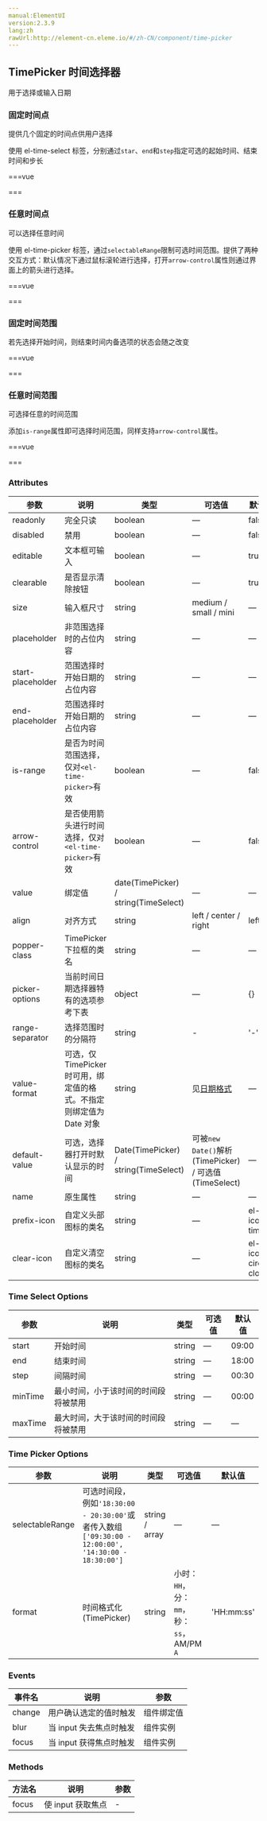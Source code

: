 ```yaml
---
manual:ElementUI
version:2.3.9
lang:zh
rawUrl:http://element-cn.eleme.io/#/zh-CN/component/time-picker
---
```



##  TimePicker 时间选择器<a name="timepicker-shi-jian-xuan-ze-qi"></a>


用于选择或输入日期


###  固定时间点<a name="gu-ding-shi-jian-dian"></a>


提供几个固定的时间点供用户选择



使用 el-time-select 标签，分别通过`star`、`end`和`step`指定可选的起始时间、结束时间和步长




===vue
<template><div>
<el-time-select
  v-model="value1"
  :picker-options="{
    start: '08:30',
    step: '00:15',
    end: '18:30'
  }"
  placeholder="选择时间">
</el-time-select>
</div></template>


<script>
module.exports =  {
    data() {
      return {
        value1: ''
      };
    }
  }
</script>


===






###  任意时间点<a name="ren-yi-shi-jian-dian"></a>


可以选择任意时间



使用 el-time-picker 标签，通过`selectableRange`限制可选时间范围。提供了两种交互方式：默认情况下通过鼠标滚轮进行选择，打开`arrow-control`属性则通过界面上的箭头进行选择。




===vue
<template><div>


</div></template>


<script>
module.exports =  {
    data() {
      return {
        value2: new Date(2016, 9, 10, 18, 40),
        value3: new Date(2016, 9, 10, 18, 40)
      };
    }
  }
</script>


===






###  固定时间范围<a name="gu-ding-shi-jian-fan-wei"></a>


若先选择开始时间，则结束时间内备选项的状态会随之改变



===vue
<template><div>


</div></template>


<script>
module.exports =  {
    data() {
      return {
        startTime: '',
        endTime: ''
      };
    }
  }
</script>


===






###  任意时间范围<a name="ren-yi-shi-jian-fan-wei"></a>


可选择任意的时间范围



添加`is-range`属性即可选择时间范围，同样支持`arrow-control`属性。




===vue
<template><div>


</div></template>


<script>
module.exports =  {
    data() {
      return {
        value4: [new Date(2016, 9, 10, 8, 40), new Date(2016, 9, 10, 9, 40)],
        value5: [new Date(2016, 9, 10, 8, 40), new Date(2016, 9, 10, 9, 40)]
      };
    }
  }
</script>


===






###  Attributes<a name="attributes"></a>
参数 | 说明 | 类型 | 可选值 | 默认值 
 ---  |  ---  |  ---  |  ---  |  ---  | 
readonly | 完全只读 | boolean | — | false 
disabled | 禁用 | boolean | — | false 
editable | 文本框可输入 | boolean | — | true 
clearable | 是否显示清除按钮 | boolean | — | true 
size | 输入框尺寸 | string | medium / small / mini | — 
placeholder | 非范围选择时的占位内容 | string | — | — 
start-placeholder | 范围选择时开始日期的占位内容 | string | — | — 
end-placeholder | 范围选择时开始日期的占位内容 | string | — | — 
is-range | 是否为时间范围选择，仅对`<el-time-picker>`有效 | boolean | — | false 
arrow-control | 是否使用箭头进行时间选择，仅对`<el-time-picker>`有效 | boolean | — | false 
value | 绑定值 | date(TimePicker) / string(TimeSelect) | — | — 
align | 对齐方式 | string | left / center / right | left 
popper-class | TimePicker 下拉框的类名 | string | — | — 
picker-options | 当前时间日期选择器特有的选项参考下表 | object | — | {} 
range-separator | 选择范围时的分隔符 | string | - | &#39;-&#39; 
value-format | 可选，仅TimePicker时可用，绑定值的格式。不指定则绑定值为 Date 对象 | string | 见[日期格式](%1498 "") | — 
default-value | 可选，选择器打开时默认显示的时间 | Date(TimePicker) / string(TimeSelect) | 可被`new Date()`解析(TimePicker) / 可选值(TimeSelect) | — 
name | 原生属性 | string | — | — 
prefix-icon | 自定义头部图标的类名 | string | — | el-icon-time 
clear-icon | 自定义清空图标的类名 | string | — | el-icon-circle-close 


###  Time Select Options<a name="time-select-options"></a>
参数 | 说明 | 类型 | 可选值 | 默认值 
 ---  |  ---  |  ---  |  ---  |  ---  | 
start | 开始时间 | string | — | 09:00 
end | 结束时间 | string | — | 18:00 
step | 间隔时间 | string | — | 00:30 
minTime | 最小时间，小于该时间的时间段将被禁用 | string | — | 00:00 
maxTime | 最大时间，大于该时间的时间段将被禁用 | string | — | — 


###  Time Picker Options<a name="time-picker-options"></a>
参数 | 说明 | 类型 | 可选值 | 默认值 
 ---  |  ---  |  ---  |  ---  |  ---  | 
selectableRange | 可选时间段，例如`'18:30:00 - 20:30:00'`或者传入数组`['09:30:00 - 12:00:00', '14:30:00 - 18:30:00']` | string / array | — | — 
format | 时间格式化(TimePicker) | string | 小时：`HH`，分：`mm`，秒：`ss`，AM/PM `A` | &#39;HH:mm:ss&#39; 


###  Events<a name="events"></a>
事件名 | 说明 | 参数 
 ---  |  ---  |  ---  | 
change | 用户确认选定的值时触发 | 组件绑定值 
blur | 当 input 失去焦点时触发 | 组件实例 
focus | 当 input 获得焦点时触发 | 组件实例 


###  Methods<a name="methods"></a>
方法名 | 说明 | 参数 
 ---  |  ---  |  ---  | 
focus | 使 input 获取焦点 | - 

